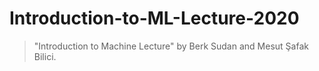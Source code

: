# Introduction-to-ML-Lecture-2020
> "Introduction to Machine Lecture" by Berk Sudan and Mesut Şafak Bilici.


